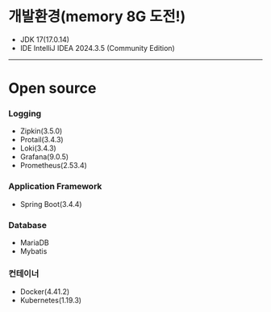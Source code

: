 # 개발환경(memory 8G 도전!)
+ JDK 17(17.0.14)
+ IDE IntelliJ IDEA 2024.3.5 (Community Edition)
- - -
# Open source
### Logging
+ Zipkin(3.5.0)
+ Protail(3.4.3)
+ Loki(3.4.3)
+ Grafana(9.0.5)
+ Prometheus(2.53.4)
### Application Framework
+ Spring Boot(3.4.4)
### Database
+ MariaDB
+ Mybatis
### 컨테이너
+ Docker(4.41.2)
+ Kubernetes(1.19.3)

